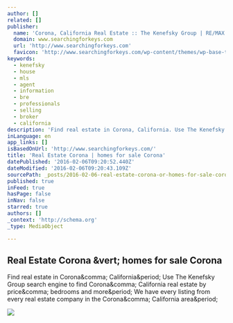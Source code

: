 ```yaml
---
author: []
related: []
publisher:
  name: 'Corona, California Real Estate :: The Kenefsky Group | RE/MAX Real Pros'
  domain: www.searchingforkeys.com
  url: 'http://www.searchingforkeys.com'
  favicon: 'http://www.searchingforkeys.com/wp-content/themes/wp-base-theme/assets/media/build/favicon.ico'
keywords:
  - kenefsky
  - house
  - mls
  - agent
  - information
  - bre
  - professionals
  - selling
  - broker
  - california
description: 'Find real estate in Corona, California. Use The Kenefsky Group search engine to find Corona, California real estate by price, bedrooms and more. We have every listing from every real estate company in the Corona, California area.'
inLanguage: en
app_links: []
isBasedOnUrl: 'http://www.searchingforkeys.com/'
title: 'Real Estate Corona | homes for sale Corona'
datePublished: '2016-02-06T09:20:52.440Z'
dateModified: '2016-02-06T09:20:43.109Z'
sourcePath: _posts/2016-02-06-real-estate-corona-or-homes-for-sale-corona.md
published: true
inFeed: true
hasPage: false
inNav: false
starred: true
authors: []
_context: 'http://schema.org'
_type: MediaObject

---
```

<article style=""><h1>Real Estate Corona &amp;vert; homes for sale Corona</h1><p>Find real estate in Corona&amp;comma; California&amp;period; Use The Kenefsky Group search engine to find Corona&amp;comma; California real estate by price&amp;comma; bedrooms and more&amp;period; We have every listing from every real estate company in the Corona&amp;comma; California area&amp;period;</p><img src="http://www.searchingforkeys.com/files/2015/07/innerpage-logo-retina1.png" /></article>